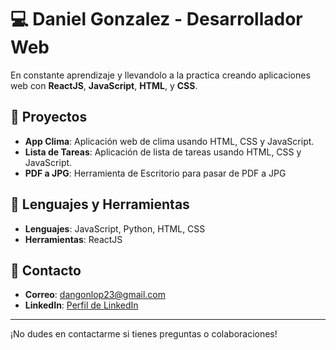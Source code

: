 # 💻 Daniel Gonzalez - Desarrollador Web

En constante aprendizaje y llevandolo a la practica creando aplicaciones web con **ReactJS**, **JavaScript**, **HTML**, y **CSS**.

## 🚀 Proyectos

- **App Clima**: Aplicación web de clima usando HTML, CSS y JavaScript.
- **Lista de Tareas**: Aplicación de lista de tareas usando HTML, CSS y JavaScript.
- **PDF a JPG**: Herramienta de Escritorio para pasar de PDF a JPG

## 🔧 Lenguajes y Herramientas

- **Lenguajes**: JavaScript, Python, HTML, CSS
- **Herramientas**: ReactJS

## 📧 Contacto

- **Correo**: [dangonlop23@gmail.com]()
- **LinkedIn**: [Perfil de LinkedIn](https://www.linkedin.com/in/daniel-gonzalez-40950as)

---

¡No dudes en contactarme si tienes preguntas o colaboraciones!
